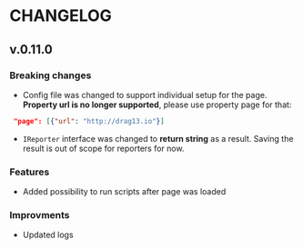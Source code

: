 # CHANGELOG

## v.0.11.0

### Breaking changes

* Config file was changed to support individual setup for the page. **Property url is no longer supported**, please use property page for that:

```json
 "page": [{"url": "http://drag13.io"}]
```

* `IReporter` interface was changed to **return string** as a result. Saving the result is out of scope for reporters for now.

### Features

-   Added possibility to run scripts after page was loaded

### Improvments

-   Updated logs
